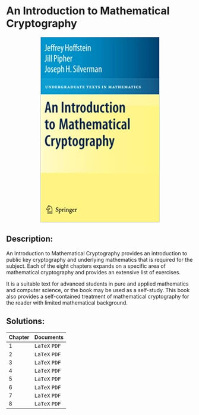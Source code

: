 # An Introduction to Mathematical Cryptography
<p align="center">
<img width="321" height="500" src="cover.jpg">
</p>

## Description:
An Introduction to Mathematical Cryptography provides an introduction to public key cryptography and underlying mathematics that is required for the subject. Each of the eight chapters expands on a specific area of mathematical cryptography and provides an extensive list of exercises.

It is a suitable text for advanced students in pure and applied mathematics and computer science, or the book may be used as a self-study. This book also provides a self-contained treatment of mathematical cryptography for the reader with limited mathematical background.

## Solutions:
| Chapter | Documents |
| ------- | --------- |
| 1 | <kbd>LaTeX</kbd> <kbd>PDF</kbd> |
| 2 | <kbd>LaTeX</kbd> <kbd>PDF</kbd> |
| 3 | <kbd>LaTeX</kbd> <kbd>PDF</kbd> |
| 4 | <kbd>LaTeX</kbd> <kbd>PDF</kbd> |
| 5 | <kbd>LaTeX</kbd> <kbd>PDF</kbd> |
| 6 | <kbd>LaTeX</kbd> <kbd>PDF</kbd> |
| 7 | <kbd>LaTeX</kbd> <kbd>PDF</kbd> |
| 8 | <kbd>LaTeX</kbd> <kbd>PDF</kbd> |
